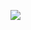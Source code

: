 ![](https://raw.githubusercontent.com/tonypithony/tonypithony/main/test1.jpg_swirl_animation%20(1)%20(1)%20(1).gif)
